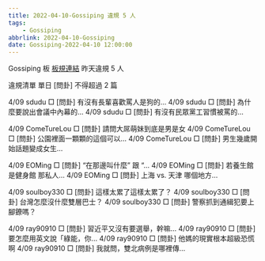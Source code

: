 ```yaml
---
title: 2022-04-10-Gossiping 違規 5 人
tags:
    - Gossiping
abbrlink: 2022-04-10-Gossiping
date: Gossiping-2022-04-10 12:00:00
---
```

Gossiping 板 [板規連結](https://www.ptt.cc/bbs/Gossiping/M.1637425085.A.07D.html)
昨天違規 5 人
<!-- more -->

違規清單
單日 [問卦] 不得超過 2 篇

4/09 sdudu □ [問卦] 有沒有長輩喜歡罵人是狗的…
4/09 sdudu □ [問卦] 為什麼要說出會議中內幕的…
4/09 sdudu □ [問卦] 有沒有民眾黨工習慣被罵的…

4/09 ComeTureLou □ [問卦] 請問大屌萌妹到底是男是女
4/09 ComeTureLou □ [問卦] 公園裡面一顆顆的這個可以…
4/09 ComeTureLou □ [問卦] 男生幾歲開始話題變成女生…

4/09 EOMing □ [問卦]  “在那邊叫什麼”            跟 “…
4/09 EOMing □ [問卦]  若養生館是健身館 那私人…
4/09 EOMing □ [問卦]  上海 vs. 天津 哪個地方…

4/09 soulboy330 □ [問卦] 這樣太累了這樣太累了？
4/09 soulboy330 □ [問卦] 台灣怎麼沒什麼雙層巴士？
4/09 soulboy330 □ [問卦] 警察抓到通緝犯要上腳鐐嗎？

4/09 ray90910 □ [問卦] 習近平又沒有要選舉，幹嘛…
4/09 ray90910 □ [問卦] 要怎麼用英文說「綠能，你…
4/09 ray90910 □ [問卦] 他媽的現實根本超級恐慌啊
4/09 ray90910 □ [問卦] 我就問，雙北病例是哪裡傳…